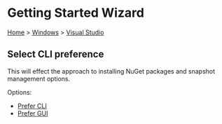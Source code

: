 # Getting Started Wizard

[Home](/docs/wiz/readme.md) > [Windows](Windows.md) > [Visual Studio](Windows_VisualStudio.md)

## Select CLI preference

This will effect the approach to installing NuGet packages and snapshot management options. 

Options:
 * [Prefer CLI](Windows_VisualStudio_Cli.md)
 * [Prefer GUI](Windows_VisualStudio_Gui.md)
